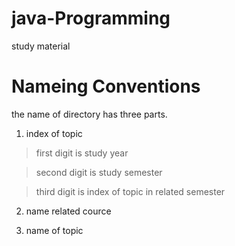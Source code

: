 # java-Programming

study material

# Nameing Conventions

the name of directory has three parts.

1. index of topic

> first digit is study year

> second digit is study semester

> third digit is index of topic in related semester

2. name related cource

3. name of topic
